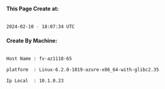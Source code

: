 
   
#### This Page Create at:

```bash

2024-02-10 - 18:07:34 UTC

```

#### Create By Machine:

```bash

Host Name : fv-az1118-65

platform  : Linux-6.2.0-1019-azure-x86_64-with-glibc2.35

Ip Local  : 10.1.0.23

```

